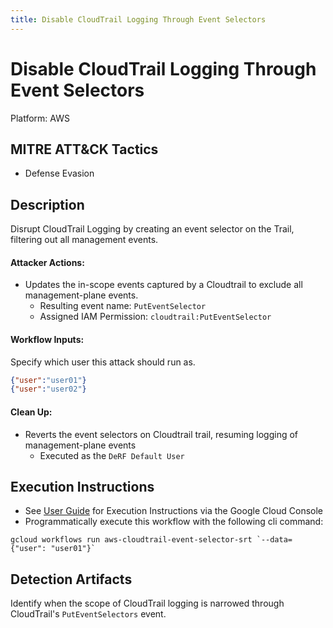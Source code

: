 ```yaml
---
title: Disable CloudTrail Logging Through Event Selectors
---
```


# Disable CloudTrail Logging Through Event Selectors


Platform: AWS

## MITRE ATT&CK Tactics


- Defense Evasion

## Description


Disrupt CloudTrail Logging by creating an event selector on the Trail, filtering out all management events.

#### Attacker Actions: 

- Updates the in-scope events captured by a Cloudtrail to exclude all management-plane events.
  - Resulting event name: `PutEventSelector`
  - Assigned IAM Permission: `cloudtrail:PutEventSelector`

#### Workflow Inputs: 
Specify which user this attack should run as.   
```json
{"user":"user01"}
{"user":"user02"}
```
#### Clean Up: 

- Reverts the event selectors on Cloudtrail trail, resuming logging of management-plane events
  - Executed as the `DeRF Default User`


## Execution Instructions

- See [User Guide](../../user-guide/execution-user-permissions.md) for Execution Instructions via the Google Cloud Console
- Programmatically execute this workflow with the following cli command:

```
gcloud workflows run aws-cloudtrail-event-selector-srt `--data={"user": "user01"}` 
```


## Detection Artifacts


Identify when the scope of CloudTrail logging is narrowed through CloudTrail's <code>PutEventSelectors</code> event.

